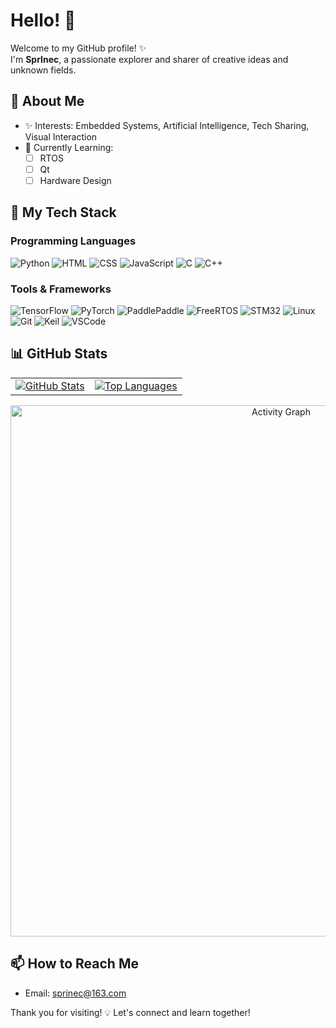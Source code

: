 # Hello! 👋

Welcome to my GitHub profile! ✨  
I'm **SprInec**, a passionate explorer and sharer of creative ideas and unknown fields.

## 🚀 About Me

- ✨ Interests: Embedded Systems, Artificial Intelligence, Tech Sharing, Visual Interaction  
- 🌱 Currently Learning:
  - [ ] RTOS
  - [ ] Qt
  - [ ] Hardware Design

## 🔧 My Tech Stack

### Programming Languages
![Python](https://img.shields.io/badge/Python-3776AB?style=for-the-badge&logo=python&logoColor=white)
![HTML](https://img.shields.io/badge/HTML5-E34F26?style=for-the-badge&logo=html5&logoColor=white)
![CSS](https://img.shields.io/badge/CSS3-1572B6?style=for-the-badge&logo=css3&logoColor=white)
![JavaScript](https://img.shields.io/badge/JavaScript-F7DF1E?style=for-the-badge&logo=javascript&logoColor=black)
![C](https://img.shields.io/badge/C-00599C?style=for-the-badge&logo=c&logoColor=white)
![C++](https://img.shields.io/badge/C++-00599C?style=for-the-badge&logo=cplusplus&logoColor=white)

### Tools & Frameworks
![TensorFlow](https://img.shields.io/badge/TensorFlow-FF6F00?style=for-the-badge&logo=tensorflow&logoColor=white)
![PyTorch](https://img.shields.io/badge/PyTorch-EE4C2C?style=for-the-badge&logo=pytorch&logoColor=white)
![PaddlePaddle](https://img.shields.io/badge/PaddlePaddle-005AB5?style=for-the-badge&logo=paddlepaddle&logoColor=white)
![FreeRTOS](https://img.shields.io/badge/FreeRTOS-0098D9?style=for-the-badge&logo=freertos&logoColor=white)
![STM32](https://img.shields.io/badge/STM32-03234B?style=for-the-badge&logo=stmicroelectronics&logoColor=white)
![Linux](https://img.shields.io/badge/Linux-FCC624?style=for-the-badge&logo=linux&logoColor=black)
![Git](https://img.shields.io/badge/Git-F05032?style=for-the-badge&logo=git&logoColor=white)
![Keil](https://img.shields.io/badge/Keil-0075BE?style=for-the-badge&logo=keil&logoColor=white)
![VSCode](https://img.shields.io/badge/VSCode-007ACC?style=for-the-badge&logo=visualstudiocode&logoColor=white)

## 📊 GitHub Stats
<div align="center">
  
<table>
  <tr>
    <td>
      <a href="https://github.com/anuraghazra/github-readme-stats">
        <img align="center" src="https://github-readme-stats.vercel.app/api?username=SprInec&show_icons=true&include_all_commits=true&hide_border=true" alt="GitHub Stats" />
      </a>
    </td>
    <td>
      <a href="https://github.com/anuraghazra/github-readme-stats">
        <img align="center" src="https://github-readme-stats.vercel.app/api/top-langs/?username=SprInec&layout=compact&hide_border=true" alt="Top Languages" />
      </a>
    </td>
  </tr>
</table>

  <img align="center" src="https://github-readme-activity-graph.vercel.app/graph?username=SprInec&theme=github-compact&bg_color=FFFFFF" alt="Activity Graph" style="width: 850px; height: auto;" />

</div>

## 📫 How to Reach Me

- Email: [sprinec@163.com](mailto:sprinec@163.com)

Thank you for visiting! 💡 Let's connect and learn together!

